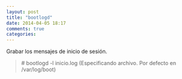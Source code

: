 ```yaml
---
layout: post
title: "bootlogd"
date: 2014-04-05 18:17
comments: true
categories: 
---
```

Grabar los mensajes de inicio de sesión.

>\# bootlogd -l inicio.log (Especificando archivo. Por defecto en /var/log/boot)

